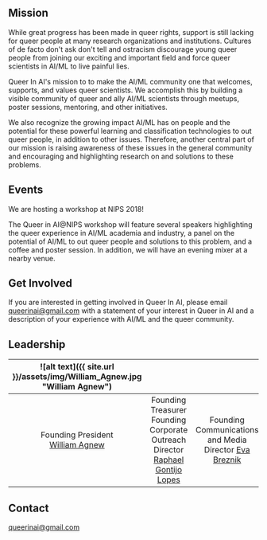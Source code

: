## Mission
  While great progress has been made in queer rights, support is still lacking for queer people at many research organizations and institutions. Cultures of de facto don't ask don't tell and ostracism discourage young queer people from joining our exciting and important field and force queer scientists in AI/ML to live painful lies.

  Queer In AI's mission to to make the AI/ML community one that welcomes, supports, and values queer scientists. We accomplish this by building a visible community of queer and ally AI/ML scientists through meetups, poster sessions, mentoring, and other initiatives.

We also recognize the growing impact AI/ML has on people and the potential for these powerful learning and classification technologies to out queer people, in addition to other issues. Therefore, another central part of our mission is raising awareness of these issues in the general community and encouraging and highlighting research on and solutions to these problems.

## Events
We are hosting a workshop at NIPS 2018!

The Queer in AI@NIPS workshop will feature several speakers highlighting the queer experience in AI/ML academia and industry, a panel on the potential of AI/ML to out queer people and solutions to this problem, and a coffee and poster session. In addition, we will have an evening mixer at a nearby venue.

## Get Involved
If you are interested in getting involved in Queer In AI, please email queerinai@gmail.com with a statement of your interest in Queer in AI and a description of your experience with AI/ML and the queer community.

## Leadership

| ![alt text]({{ site.url }}/assets/img/William_Agnew.jpg "William Agnew")  |  |  |
|:---:|:---:|:---:|
| Founding President <br><a href="https://www.william-agnew.com">William Agnew</a> | Founding Treasurer Founding Corporate Outreach Director <a href="https://raphagl.com/">Raphael Gontijo Lopes</a> | Founding Communications and Media Director <a href="http://www.it.uu.se/katalog/evabr658">Eva Breznik</a> |

## Contact
queerinai@gmail.com
